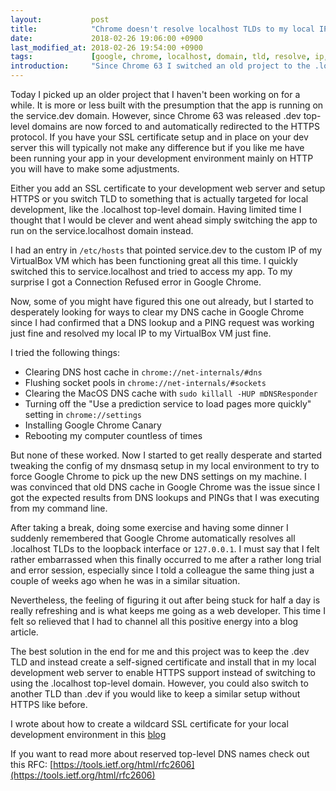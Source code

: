 ```yaml
---
layout:           post
title:            "Chrome doesn't resolve localhost TLDs to my local IP address."
date:             2018-02-26 19:06:00 +0900
last_modified_at: 2018-02-26 19:54:00 +0900
tags:             [google, chrome, localhost, domain, tld, resolve, ip, local, development, environment, virtualbox, vm]
introduction:     "Since Chrome 63 I switched an old project to the .localhost top-level domain and noticed that it stopped resolving my IP to my VirtualBox VM. After trying a bunch of different things I finally found out why it wasn't working."
---
```


Today I picked up an older project that I haven't been working on for a while. It is more or less built with the presumption that the app is running on the service.dev domain. However, since Chrome 63 was released .dev top-level domains are now forced to and automatically redirected to the HTTPS protocol. If you have your SSL certificate setup and in place on your dev server this will typically not make any difference but if you like me have been running your app in your development environment mainly on HTTP you will have to make some adjustments.

Either you add an SSL certificate to your development web server and setup HTTPS or you switch TLD to something that is actually targeted for local development, like the .localhost top-level domain. Having limited time I thought that I would be clever and went ahead simply switching the app to run on the service.localhost domain instead.

I had an entry in `/etc/hosts` that pointed service.dev to the custom IP of my VirtualBox VM which has been functioning great all this time. I quickly switched this to service.localhost and tried to access my app. To my surprise I got a Connection Refused error in Google Chrome.

Now, some of you might have figured this one out already, but I started to desperately looking for ways to clear my DNS cache in Google Chrome since I had confirmed that a DNS lookup and a PING request was working just fine and resolved my local IP to my VirtualBox VM just fine.

I tried the following things:
- Clearing DNS host cache in `chrome://net-internals/#dns`
- Flushing socket pools in `chrome://net-internals/#sockets`
- Clearing the MacOS DNS cache with `sudo killall -HUP mDNSResponder`
- Turning off the "Use a prediction service to load pages more quickly" setting in `chrome://settings`
- Installing Google Chrome Canary
- Rebooting my computer countless of times

But none of these worked. Now I started to get really desperate and started tweaking the config of my dnsmasq setup in my local environment to try to force Google Chrome to pick up the new DNS settings on my machine. I was convinced that old DNS cache in Google Chrome was the issue since I got the expected results from DNS lookups and PINGs that I was executing from my command line.

After taking a break, doing some exercise and having some dinner I suddenly remembered that Google Chrome automatically resolves all .localhost TLDs to the loopback interface or `127.0.0.1`. I must say that I felt rather embarrassed when this finally occurred to me after a rather long trial and error session, especially since I told a colleague the same thing just a couple of weeks ago when he was in a similar situation.

Nevertheless, the feeling of figuring it out after being stuck for half a day is really refreshing and is what keeps me going as a web developer. This time I felt so relieved that I had to channel all this positive energy into a blog article.

The best solution in the end for me and this project was to keep the .dev TLD and instead create a self-signed certificate and install that in my local development web server to enable HTTPS support instead of switching to using the .localhost top-level domain. However, you could also switch to another TLD than .dev if you would like to keep a similar setup without HTTPS like before.

I wrote about how to create a wildcard SSL certificate for your local development environment in this [blog](/2018/02/26/setup-ssl-and-https-in-your-local-environment.html)

If you want to read more about reserved top-level DNS names check out this RFC: [https://tools.ietf.org/html/rfc2606](https://tools.ietf.org/html/rfc2606)
